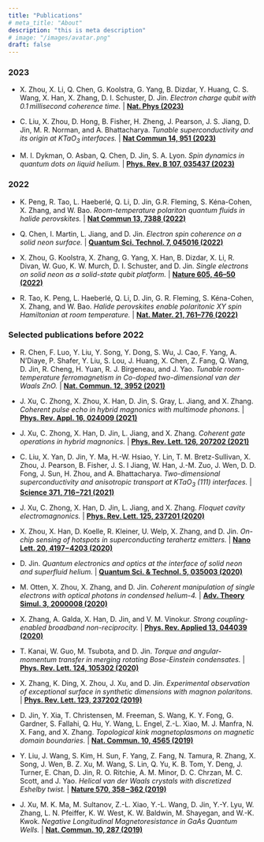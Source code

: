 ```yaml
---
title: "Publications"
# meta_title: "About"
description: "this is meta description"
# image: "/images/avatar.png"
draft: false
--- 
```

### 2023

- X. Zhou, X. Li, Q. Chen, G. Koolstra, G. Yang, B. Dizdar, Y. Huang, C. S. Wang, X. Han, X. Zhang, D. I. Schuster, D. Jin. *Electron charge qubit with 0.1 millisecond coherence time.* | [**Nat. Phys (2023)**](https://www.nature.com/articles/s41567-023-02247-5#:~:text=In%20this%20paper%2C%20we%20report,bonds%20with%20any%20other%20element.)

- C. Liu, X. Zhou, D. Hong, B. Fisher, H. Zheng, J. Pearson, J. S. Jiang, D. Jin, M. R. Norman, and A. Bhattacharya. *Tunable superconductivity and its origin at KTaO<sub>3</sub> interfaces.* | [**Nat Commun 14, 951 (2023)**](https://www.nature.com/articles/s41467-023-36309-2)

- M. I. Dykman, O. Asban, Q. Chen, D. Jin, S. A. Lyon. *Spin dynamics in quantum dots on liquid helium.* | [**Phys. Rev. B 107, 035437 (2023)**](https://journals.aps.org/prb/abstract/10.1103/PhysRevB.107.035437)

### 2022

- K. Peng, R. Tao, L. Haeberlé, Q. Li, D. Jin, G.R. Fleming, S. Kéna-Cohen, X. Zhang, and W. Bao. *Room-temperature polariton quantum fluids in halide perovskites.* | [**Nat Commun 13, 7388  (2022)**](https://www.nature.com/articles/s41467-022-34987-y)

- Q. Chen, I. Martin, L. Jiang, and D. Jin. *Electron spin coherence on a solid neon surface.* | [**Quantum Sci. Technol. 7, 045016 (2022)**](https://arxiv.org/abs/2205.00589)

- X. Zhou, G. Koolstra, X. Zhang, G. Yang, X. Han, B. Dizdar, X. Li, R. Divan, W. Guo, K. W. Murch, D. I. Schuster, and D. Jin. *Single electrons on solid neon as a solid-state qubit platform.* | [**Nature 605, 46–50 (2022)**](https://www.nature.com/articles/s41586-022-04539-x)

- R. Tao, K. Peng, L. Haeberlé, Q. Li, D. Jin, G. R. Fleming, S. Kéna-Cohen, X. Zhang, and W. Bao. *Halide perovskites enable polaritonic XY spin Hamiltonian at room temperature.* | [**Nat. Mater. 21, 761–776 (2022)**](https://www.nature.com/articles/s41563-022-01276-4)

### Selected publications before 2022

- R. Chen, F. Luo, Y. Liu, Y. Song, Y. Dong, S. Wu, J. Cao, F. Yang, A. N’Diaye, P. Shafer, Y. Liu, S. Lou, J. Huang, X. Chen, Z. Fang, Q. Wang, D. Jin, R. Cheng, H. Yuan, R. J. Birgeneau, and J. Yao. *Tunable room-temperature ferromagnetism in Co-doped two-dimensional van der Waals ZnO.* |  [**Nat. Commun. 12, 3952 (2021)**](https://www.nature.com/articles/s41467-021-24247-w)

- J. Xu, C. Zhong, X. Zhou, X. Han, D. Jin, S. Gray, L. Jiang, and X. Zhang. *Coherent pulse echo in hybrid magnonics with multimode phonons.* | [**Phys. Rev. Appl. 16, 024009 (2021)**](https://journals.aps.org/prapplied/abstract/10.1103/PhysRevApplied.16.024009)

- J. Xu, C. Zhong, X. Han, D. Jin, L. Jiang, and X. Zhang. *Coherent gate operations in hybrid magnonics.* | [**Phys. Rev. Lett. 126, 207202 (2021)**](https://journals.aps.org/prl/abstract/10.1103/PhysRevLett.126.207202)

- C. Liu, X. Yan, D. Jin, Y. Ma, H.-W. Hsiao, Y. Lin, T. M. Bretz-Sullivan, X. Zhou, J. Pearson, B. Fisher, J. S. l Jiang, W. Han, J.-M. Zuo, J. Wen, D. D. Fong, J. Sun, H. Zhou, and A. Bhattacharya. *Two-dimensional superconductivity and anisotropic transport at KTaO<sub>3</sub> (111) interfaces.* | [**Science 371, 716−721 (2021)**](https://www.science.org/doi/10.1126/science.aba5511)

- J. Xu, C. Zhong, X. Han, D. Jin, L. Jiang, and X. Zhang. *Floquet cavity electromagnonics.* | [**Phys. Rev. Lett. 125, 237201 (2020)**](https://journals.aps.org/prl/abstract/10.1103/PhysRevLett.125.237201)

- X. Zhou, X. Han, D. Koelle, R. Kleiner, U. Welp, X. Zhang, and D. Jin. *On-chip sensing of hotspots in superconducting terahertz emitters.* | [**Nano Lett. 20, 4197−4203 (2020)**](https://pubs.acs.org/doi/abs/10.1021/acs.nanolett.0c00551)

- D. Jin. *Quantum electronics and optics at the interface of solid neon and superfluid helium.* | [**Quantum Sci. & Technol. 5, 035003 (2020)**](https://iopscience.iop.org/article/10.1088/2058-9565/ab8695)

- M. Otten, X. Zhou, X. Zhang, and D. Jin. *Coherent manipulation of single electrons with optical photons in condensed helium-4.* | [**Adv. Theory Simul. 3, 2000008 (2020)**](https://onlinelibrary.wiley.com/doi/abs/10.1002/adts.202000008)

- X. Zhang, A. Galda, X. Han, D. Jin, and V. M. Vinokur. *Strong coupling-enabled broadband non-reciprocity.* | [**Phys. Rev. Applied 13, 044039 (2020)**](https://journals.aps.org/prapplied/abstract/10.1103/PhysRevApplied.13.044039)

- T. Kanai, W. Guo, M. Tsubota, and D. Jin. *Torque and angular-momentum transfer in merging rotating Bose-Einstein condensates.* | [**Phys. Rev. Lett. 124, 105302 (2020)**](https://journals.aps.org/prl/abstract/10.1103/PhysRevLett.124.105302)

- X. Zhang, K. Ding, X. Zhou, J. Xu, and D. Jin. *Experimental observation of exceptional surface in synthetic dimensions with magnon polaritons.* | [**Phys. Rev. Lett. 123, 237202 (2019)**](https://journals.aps.org/prl/abstract/10.1103/PhysRevLett.123.237202)

- D. Jin, Y. Xia, T. Christensen, M. Freeman, S. Wang, K. Y. Fong, G. Gardner, S. Fallahi, Q. Hu, Y. Wang, L. Engel, Z.-L. Xiao, M. J. Manfra, N. X. Fang, and X. Zhang. *Topological kink magnetoplasmons on magnetic domain boundaries.* | [**Nat. Commun. 10, 4565 (2019)**](https://www.nature.com/articles/s41467-019-12092-x)

- Y. Liu, J. Wang, S. Kim, H. Sun, F. Yang, Z. Fang, N. Tamura, R. Zhang, X. Song, J. Wen, B. Z. Xu, M. Wang, S. Lin, Q. Yu, K. B. Tom, Y. Deng, J. Turner, E. Chan, D. Jin, R. O. Ritchie, A. M. Minor, D. C. Chrzan, M. C. Scott, and J. Yao. *Helical van der Waals crystals with discretized Eshelby twist.* | [**Nature 570, 358−362 (2019)**](https://www.nature.com/articles/s41586-019-1308-y)

- J. Xu, M. K. Ma, M. Sultanov, Z.-L. Xiao, Y.-L. Wang, D. Jin, Y.-Y. Lyu, W. Zhang, L. N. Pfeiffer, K. W. West, K. W. Baldwin, M. Shayegan, and W.-K. Kwok. *Negative Longitudinal Magnetoresistance in GaAs Quantum Wells.* | [**Nat. Commun. 10, 287 (2019)**](https://www.nature.com/articles/s41467-018-08199-2)